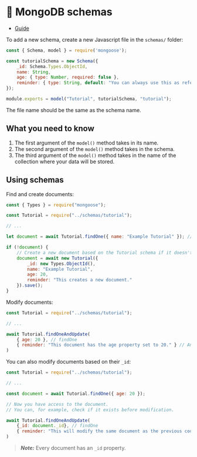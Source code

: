 # 🍃 MongoDB schemas
  
- [Guide](https://www.mongodb.com/developer/languages/javascript/getting-started-with-mongodb-and-mongoose/)

To add a new schema, create a new Javascript file in the `schemas/` folder:
```js
const { Schema, model } = require('mongoose');

const tutorialSchema = new Schema({
    _id: Schema.Types.ObjectId,
    name: String,
    age: { type: Number, required: false },
    reminder: { type: String, default: "You can always use this as reference or look at the guide." }
});

module.exports = model("Tutorial", tutorialSchema, "tutorial");
```
The file name should be the same as the schema name.

## What you need to know
1. The first argument of the `model()` method takes in its name.
1. The second argument of the `model()` method takes in the schema.
1. The third argument of the `model()` method takes in the name of the collection where your data will be stored.

## Using schemas
Find and create documents:
```js
const { Types } = require("mongoose");

const Tutorial = require("../schemas/tutorial");

// ...

let document = await Tutorial.findOne({ name: "Example Tutorial" }); // Find document based on a property

if (!document) {
    // Create a new document based on the Tutorial schema if it doesn't already exist
    document = await new Tutorial({
        _id: new Types.ObjectId(),
        name: "Example Tutorial",
        age: 20,
        reminder: "This creates a new document."
    }).save();
}
```
Modify documents:
```js
const Tutorial = require("../schemas/tutorial");

// ...

await Tutorial.findOneAndUpdate(
    { age: 20 }, // findOne
    { reminder: "This document has the age property set to 20." } // AndUpdate
)
```
You can also modify documents based on their `_id`:
```js
const Tutorial = require("../schemas/tutorial");

// ...

const document = await Tutorial.findOne({ age: 20 });

// Now you have access to the document.
// You can, for example, check if it exists before modification.

await Tutorial.findOneAndUpdate(
    {_id: document._id}, // findOne
    { reminder: "This will modify the same document as the previous code." } // AndUpdate
)
```
> ***Note:*** Every document has an `_id` property.
